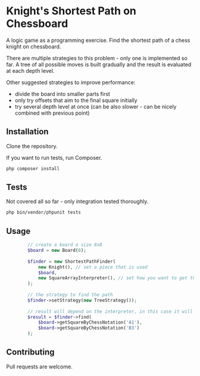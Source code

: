 # Knight's Shortest Path on Chessboard

A logic game as a programming exercise. Find the shortest path of a chess knight on chessboard.

There are multiple strategies to this problem - only one is implemented so far. A tree of all possible moves is built gradually and the result is evaluated at each depth level.

Other suggested strategies to improve performance:
- divide the board into smaller parts first
- only try offsets that aim to the final square initially
- try several depth level at once (can be also slower - can be nicely combined with previous point)

## Installation

Clone the repository. 

If you want to run tests, run Composer. 

```bash
php composer install
```

## Tests

Not covered all so far - only integration tested thoroughly.

```bash
php bin/vendor/phpunit tests
```


## Usage

```php
        // create a board o size 8x8
        $board = new Board(8);
        
        $finder = new ShortestPathFinder(
            new Knight(), // set a piece that is used
            $board,
            new SquareArrayInterpreter(), // set how you want to get the result as
        );
        
        // the strategy to find the path
        $finder->setStrategy(new TreeStrategy());
        
        // result will depend on the interpreter, in this case it will return all the visited squares
        $result = $finder->find(
            $board->getSquareByChessNotation('A1'),
            $board->getSquareByChessNotation('B3')
        );

```

## Contributing

Pull requests are welcome.  

